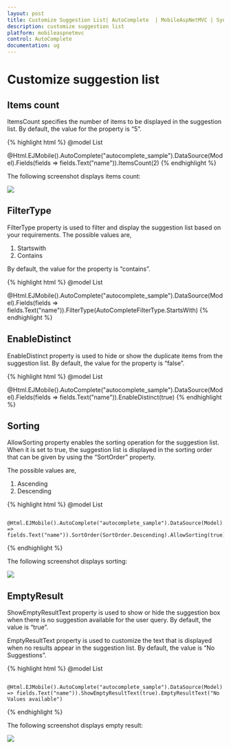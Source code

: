 ```yaml
---
layout: post
title: Customize Suggestion List| AutoComplete  | MobileAspNetMVC | Syncfusion
description: customize suggestion list
platform: mobileaspnetmvc
control: AutoComplete 
documentation: ug
---
```


# Customize suggestion list

## Items count

ItemsCount specifies the number of items to be displayed in the suggestion list. By default, the value for the property is “5”.


{% highlight html %}
@model List<Cars>

 @Html.EJMobile().AutoComplete("autocomplete_sample").DataSource(Model).Fields(fields => fields.Text("name")).ItemsCount(2)
{% endhighlight %}


The following screenshot displays items count:

![](Customize-suggestion-list_images/Customize-suggestion-list_img1.png)


## FilterType

FilterType property is used to filter and display the suggestion list based on your requirements. The possible values are, 

1. Startswith
2. Contains

By default, the value for the property is “contains”.


{% highlight html %}
@model List<Cars>

@Html.EJMobile().AutoComplete("autocomplete_sample").DataSource(Model).Fields(fields => fields.Text("name")).FilterType(AutoCompleteFilterType.StartsWith)
{% endhighlight %}


## EnableDistinct

EnableDistinct property is used to hide or show the duplicate items from the suggestion list. By default, the value for the property is “false”.


{% highlight html %}
@model List<Cars>

@Html.EJMobile().AutoComplete("autocomplete_sample").DataSource(Model).Fields(fields => fields.Text("name")).EnableDistinct(true)
{% endhighlight %}


## Sorting

AllowSorting property enables the sorting operation for the suggestion list. When it is set to true, the suggestion list is displayed in the sorting order that can be given by using the “SortOrder” property.

The possible values are,

1. Ascending
2. Descending




{% highlight html %}
@model List<Cars>

        @Html.EJMobile().AutoComplete("autocomplete_sample").DataSource(Model).Fields(fields => fields.Text("name")).SortOrder(SortOrder.Descending).AllowSorting(true)
{% endhighlight %}


The following screenshot displays sorting:

![](Customize-suggestion-list_images/Customize-suggestion-list_img3.png)



## EmptyResult

ShowEmptyResultText property is used to show or hide the suggestion box when there is no suggestion available for the user query. By default, the value is “true”.

EmptyResultText property is used to customize the text that is displayed when no results appear in the suggestion list. By default, the value is “No Suggestions”.


{% highlight html %}
@model List<Cars>

        @Html.EJMobile().AutoComplete("autocomplete_sample").DataSource(Model).Fields(fields => fields.Text("name")).ShowEmptyResultText(true).EmptyResultText("No Values available")
{% endhighlight %}


The following screenshot displays empty result:

![](Customize-suggestion-list_images/Customize-suggestion-list_img4.png)



